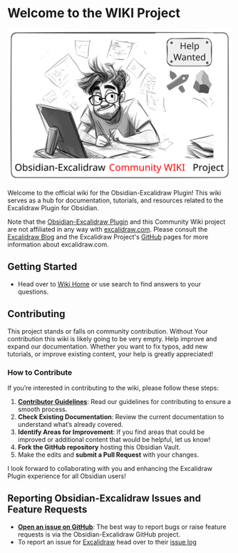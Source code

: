 # Welcome to the WIKI Project

![Welcome](Welcome%20to%20the%20WIKI.svg)

Welcome to the official wiki for the Obsidian-Excalidraw Plugin! This wiki serves as a hub for documentation, tutorials, and resources related to the Excalidraw Plugin for Obsidian.

Note that the [Obsidian-Excalidraw Plugin](https://github.com/zsviczian/obsidian-excalidraw-plugin/) and this Community Wiki project are not affiliated in any way with [excalidraw.com](https://excalidraw.com). Please consult the [Excalidraw Blog](https://blog.excalidraw.com/) and the Excalidraw Project's [GitHub](https://github.com/excalidraw/excalidraw) pages for more information about excalidraw.com.

## Getting Started

- Head over to [Wiki Home](https://excalidraw-obsidian.online/Hobbies/Excalidraw+Blog/WIKI/Wiki+Home) or use search to find answers to your questions.

## Contributing

This project stands or falls on community contribution. Without Your contribution this wiki is likely going to be very empty. Help improve and expand our documentation. Whether you want to fix typos, add new tutorials, or improve existing content, your help is greatly appreciated!

### How to Contribute

If you’re interested in contributing to the wiki, please follow these steps:

1. **[Contributor Guidelines](https://excalidraw-obsidian.online/Hobbies/Excalidraw+Blog/WIKI/00+Housekeeping/Contributor+Guidelines)**: Read our guidelines for contributing to ensure a smooth process.
2. **Check Existing Documentation**: Review the current documentation to understand what’s already covered.
3. **Identify Areas for Improvement**: If you find areas that could be improved or additional content that would be helpful, let us know!
4. **Fork the GitHub repository** hosting this Obsidian Vault.
5. Make the edits and **submit a Pull Request** with your changes.

I look forward to collaborating with you and enhancing the Excalidraw Plugin experience for all Obsidian users!

## Reporting Obsidian-Excalidraw Issues and Feature Requests

- **[Open an issue on GitHub](https://github.com/zsviczian/obsidian-excalidraw-plugin/issues/new/choose)**: The best way to report bugs or raise feature requests is via the Obsidian-Excalidraw GitHub project.
- To report an issue for [Excalidraw](https://excalidraw.com) head over to their [issue log](https://github.com/excalidraw/excalidraw)
